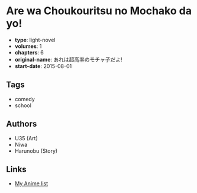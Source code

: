 # Are wa Choukouritsu no Mochako da yo!

-   **type**: light-novel
-   **volumes**: 1
-   **chapters**: 6
-   **original-name**: あれは超高率のモチャ子だよ!
-   **start-date**: 2015-08-01

## Tags

-   comedy
-   school

## Authors

-   U35 (Art)
-   Niwa
-   Harunobu (Story)

## Links

-   [My Anime list](https://myanimelist.net/manga/90902/Are_wa_Choukouritsu_no_Mochako_da_yo)

